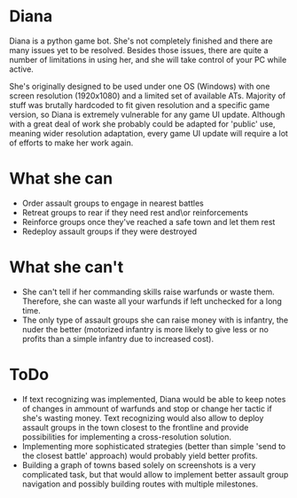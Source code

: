 # Diana
Diana is a python game bot. She's not completely finished and there are many issues yet to be resolved. Besides those issues, there are quite a number of limitations in using her, and she will take control of your PC while active. 

She's originally designed to be used under one OS (Windows) with one screen resolution (1920x1080) and a limited set of available ATs. Majority of stuff was brutally hardcoded to fit given resolution and a specific game version, so Diana is extremely vulnerable for any game UI update. Although with a great deal of work she probably could be adapted for 'public' use, meaning wider resolution adaptation, every game UI update will require a lot of efforts to make her work again.

# What she can
- Order assault groups to engage in nearest battles
- Retreat groups to rear if they need rest and\or reinforcements
- Reinforce groups once they've reached a safe town and let them rest 
- Redeploy assault groups if they were destroyed

# What she can't
- She can't tell if her commanding skills raise warfunds or waste them. Therefore, she can waste all your warfunds if left unchecked for a long time.
- The only type of assault groups she can raise money with is infantry, the nuder the better (motorized infantry is more likely to give less or no profits than a simple infantry due to increased cost).

# ToDo
- If text recognizing was implemented, Diana would be able to keep notes of changes in ammount of warfunds and stop or change her tactic if she's wasting money. Text recognizing would also allow to deploy assault groups in the town closest to the frontline and provide possibilities for implementing a cross-resolution solution.
- Implementing more sophisticated strategies (better than simple 'send to the closest battle' approach) would probably yield better profits.
- Building a graph of towns based solely on screenshots is a very complicated task, but that would allow to implement better assault group navigation and possibly building routes with multiple milestones.
